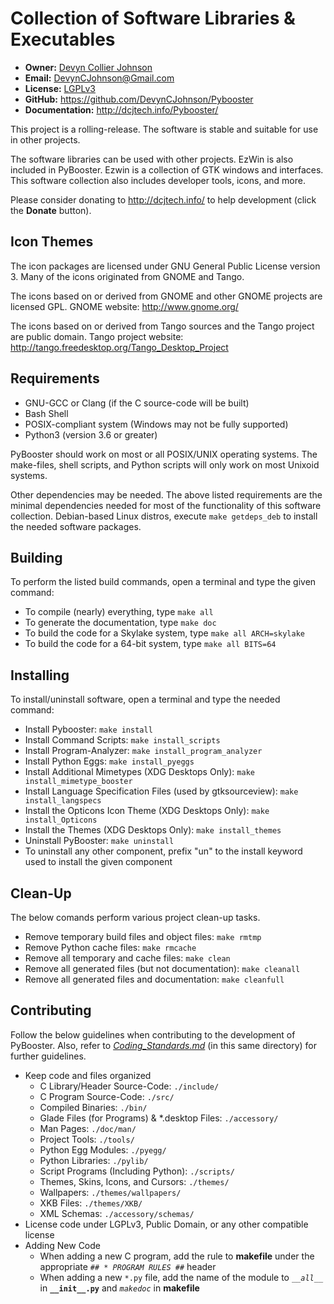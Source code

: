 Collection of Software Libraries & Executables
==============================================

- **Owner:** [Devyn Collier Johnson](http://dcjtech.info/members/devyncjohnson/)
- **Email:** <DevynCJohnson@Gmail.com>
- **License:** [LGPLv3](http://www.gnu.org/licenses/lgpl-3.0.txt)
- **GitHub:** <https://github.com/DevynCJohnson/Pybooster>
- **Documentation:** <http://dcjtech.info/Pybooster/>

This project is a rolling-release. The software is stable and suitable for use in other projects.

The software libraries can be used with other projects.
EzWin is also included in PyBooster. Ezwin is a collection of GTK windows and interfaces.
This software collection also includes developer tools, icons, and more.

Please consider donating to <http://dcjtech.info/> to help development (click the **Donate** button).


Icon Themes
-----------

The icon packages are licensed under GNU General Public License version 3.
Many of the icons originated from GNOME and Tango.

The icons based on or derived from GNOME and other GNOME projects are licensed GPL.
GNOME website: <http://www.gnome.org/>

The icons based on or derived from Tango sources and the Tango project are public domain.
Tango project website: <http://tango.freedesktop.org/Tango_Desktop_Project>


Requirements
------------

- GNU-GCC or Clang (if the C source-code will be built)
- Bash Shell
- POSIX-compliant system (Windows may not be fully supported)
- Python3 (version 3.6 or greater)

PyBooster should work on most or all POSIX/UNIX operating systems.
The make-files, shell scripts, and Python scripts will only work on most Unixoid systems.

Other dependencies may be needed. The above listed requirements are the minimal dependencies needed for most of the functionality of this software collection.
Debian-based Linux distros, execute `make getdeps_deb` to install the needed software packages.


Building
--------

To perform the listed build commands, open a terminal and type the given command:

- To compile (nearly) everything, type `make all`
- To generate the documentation, type `make doc`
- To build the code for a Skylake system, type `make all ARCH=skylake`
- To build the code for a 64-bit system, type `make all BITS=64`


Installing
----------

To install/uninstall software, open a terminal and type the needed command:

- Install Pybooster: `make install`
- Install Command Scripts: `make install_scripts`
- Install Program-Analyzer: `make install_program_analyzer`
- Install Python Eggs: `make install_pyeggs`
- Install Additional Mimetypes (XDG Desktops Only): `make install_mimetype_booster`
- Install Language Specification Files (used by gtksourceview): `make install_langspecs`
- Install the Opticons Icon Theme (XDG Desktops Only): `make install_Opticons`
- Install the Themes (XDG Desktops Only): `make install_themes`
- Uninstall PyBooster: `make uninstall`
- To uninstall any other component, prefix "un" to the install keyword used to install the given component


Clean-Up
--------

The below comands perform various project clean-up tasks.

- Remove temporary build files and object files: `make rmtmp`
- Remove Python cache files: `make rmcache`
- Remove all temporary and cache files: `make clean`
- Remove all generated files (but not documentation): `make cleanall`
- Remove all generated files and documentation: `make cleanfull`


Contributing
------------

Follow the below guidelines when contributing to the development of PyBooster.
Also, refer to _[Coding_Standards.md](./Coding_Standards.md)_ (in this same directory) for further guidelines.

- Keep code and files organized
    - C Library/Header Source-Code: `./include/`
    - C Program Source-Code: `./src/`
    - Compiled Binaries: `./bin/`
    - Glade Files (for Programs) & *.desktop Files: `./accessory/`
    - Man Pages: `./doc/man/`
    - Project Tools: `./tools/`
    - Python Egg Modules: `./pyegg/`
    - Python Libraries: `./pylib/`
    - Script Programs (Including Python): `./scripts/`
    - Themes, Skins, Icons, and Cursors: `./themes/`
    - Wallpapers: `./themes/wallpapers/`
    - XKB Files: `./themes/XKB/`
    - XML Schemas: `./accessory/schemas/`
- License code under LGPLv3, Public Domain, or any other compatible license
- Adding New Code
    - When adding a new C program, add the rule to **makefile** under the appropriate _`## * PROGRAM RULES ##`_ header
    - When adding a new `*.py` file, add the name of the module to _```__all__```_ in **```__init__.py```** and _`makedoc`_ in **makefile**
